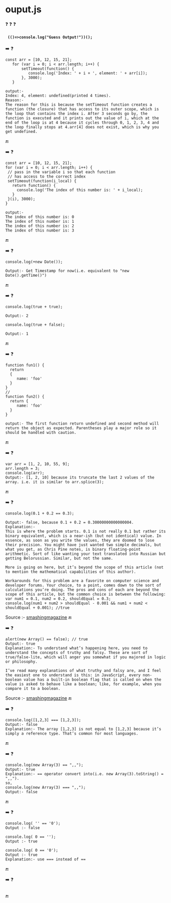 # ouput.js
:question: :question: :question:
#### ``` (()=>console.log("Guess Output!"))();```

 :arrow_right: 
 :question:
 ```
 const arr = [10, 12, 15, 21];
    for (var i = 0; i < arr.length; i++) {
        setTimeout(function() {
           console.log('Index: ' + i + ', element: ' + arr[i]);
        }, 3000);
    }

output:-
Index: 4, element: undefined(printed 4 times).
Reason:- 
The reason for this is because the setTimeout function creates a function (the closure) that has access to its outer scope, which is the loop that contains the index i. After 3 seconds go by, the function is executed and it prints out the value of i, which at the end of the loop is at 4 because it cycles through 0, 1, 2, 3, 4 and the loop finally stops at 4.arr[4] does not exist, which is why you get undefined.
 ```
 :end:
 
 :arrow_right: 
 :question:
 ```
const arr = [10, 12, 15, 21];
for (var i = 0; i < arr.length; i++) {
  // pass in the variable i so that each function 
  // has access to the correct index
  setTimeout(function(i_local) {
    return function() {
      console.log('The index of this number is: ' + i_local);
    }
  }(i), 3000);
}

output:-
The index of this number is: 0
The index of this number is: 1
The index of this number is: 2
The index of this number is: 3
 ```
 :end:
 
 :arrow_right: 
 :question:
 ```
console.log(+new Date());

Output:- Get Timestamp for now(i.e. equivalent to "new Date().getTime()")
 ```
 :end:
 
 :arrow_right: 
 :question:
 ```
console.log(true + true);

Output:- 2

console.log(true + false);

Output:- 1
 ```
 :end:
 
 :arrow_right: 
 :question:
 ```
function fun1() {
   return
   {
      name: 'foo'
   }
}
//
function fun2() {
   return {
      name: 'foo'
   }
}

output:- The first function return undefined and second method will return the object as expected. Parentheses play a major role so it should be handled with caution.
 ```
 :end:
 
 :arrow_right: 
 :question:
 ```
 var arr = [1, 2, 10, 55, 9];
 arr.length = 3;
 console.log(arr);
 Output:- [1, 2, 10] because its truncate the last 2 values of the array. i.e. it is similar to arr.splice(3); 
 ```
 :end:

 :arrow_right: 
 :question:
 ```
 console.log(0.1 + 0.2 == 0.3);
 
 Output:- false, because 0.1 + 0.2 = 0.30000000000000004.
Explanation:- 
This is where the problem starts. 0.1 is not really 0.1 but rather its binary equivalent, which is a near-ish (but not identical) value. In essence, as soon as you write the values, they are doomed to lose their precision. You might have just wanted two simple decimals, but what you get, as Chris Pine notes, is binary floating-point arithmetic. Sort of like wanting your text translated into Russian but getting Belorussian. Similar, but not the same.

More is going on here, but it’s beyond the scope of this article (not to mention the mathematical capabilities of this author).

Workarounds for this problem are a favorite on computer science and developer forums. Your choice, to a point, comes down to the sort of calculations you’re doing. The pros and cons of each are beyond the scope of this article, but the common choice is between the following:
var num1 = 0.1, num2 = 0.2, shouldEqual = 0.3;
console.log(num1 + num2 > shouldEqual - 0.001 && num1 + num2 < shouldEqual + 0.001); //true
 ```
 Source :- [smashingmagazine](https://www.smashingmagazine.com/2011/05/10-oddities-and-secrets-about-javascript/)
 :end:

 :arrow_right: 
 :question:
 ```
 alert(new Array() == false); // true
 Output:- true
 Explanation:- To understand what’s happening here, you need to understand the concepts of truthy and falsy. These are sort of true/false-lite, which will anger you somewhat if you majored in logic or philosophy.

I’ve read many explanations of what truthy and falsy are, and I feel the easiest one to understand is this: in JavaScript, every non-boolean value has a built-in boolean flag that is called on when the value is asked to behave like a boolean; like, for example, when you compare it to a boolean.

 ```
 Source :- [smashingmagazine](https://www.smashingmagazine.com/2011/05/10-oddities-and-secrets-about-javascript/#3-an-array-with-no-keys-false-about-truthy-and-falsy)
 :end:
 
 :arrow_right: 
 :question:
 ```
 console.log([1,2,3] === [1,2,3]);
 Output:- false
 Explanation:- The array [1,2,3] is not equal to [1,2,3] because it’s simply a reference type. That’s common for most languages.
 ```
 :end:
 
 
 :arrow_right: 
 :question:
 ```
 console.log(new Array(3) == ",,");
 Output:- true
 Explanation:- == operator convert into(i.e. new Array(3).toString() = ",,"). 
 so,
 console.log(new Array(3) === ",,");
 Output:- false
 
 ```
 :end:
 
 
 :arrow_right:
 :question:
 ```
 console.log( '' == '0');
 Output :- false
 
 console.log( 0 == '');
 Output :- true
 
 console.log( 0 == '0');
 Output :- true
 Explanation:- use === instead of ==
 ```
 :end:
 
 
 :arrow_right:
 :question:
 ```
 
 ```
 :end:
